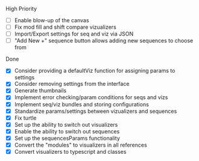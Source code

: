 High Priority

- [ ] Enable blow-up of the canvas
- [ ] Fix mod fill and shift compare vizualizers
- [ ] Import/Export settings for seq and viz via JSON
- [ ] "Add New +" sequence button allows adding new sequences to choose from

Done
- [x] Consider providing a defaultViz function for assigning params to settings
- [x] Consider removing settings from the interface
- [x] Generate thumbnails
- [x] Implement error checking/param conditions for seqs and vizs
- [x] Implement seq/viz bundles and storing configurations
- [x] Standardize params/settings between vizualizers and sequences
- [x] Fix turtle
- [x] Set up the ability to switch out visualizers
- [x] Enable the ability to switch out sequences
- [x] Set up the sequencesParams functionality
- [x] Convert the "modules" to visualizers in all references
- [x] Convert visualizers to typescript and classes
